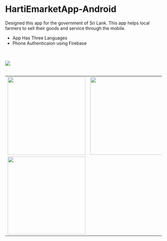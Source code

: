 # HartiEmarketApp-Android
Designed this app for the government of Sri Lank. This app helps local farmers to sell their goods and service through the mobile. 

- App Has Three Languages
- Phone Authenticaion using Firebase

</br> </br> 
<img src="https://user-images.githubusercontent.com/87483405/138681101-77a42f01-464b-4307-9056-01a0f1ee81b4.jpg"/>
</br> </br> 
<table> 
   <tr>
     <td><img width="250px" src="https://user-images.githubusercontent.com/87483405/138681231-c1cd40c8-c12c-4abc-9730-8d3c3de44674.jpg"/></td> 
     <td><img width="250px" src="https://user-images.githubusercontent.com/87483405/138681229-4ee1fb5b-3e4a-4790-b23a-d83de77567a5.jpg"/></td>
     <td><img width="250px" src="https://user-images.githubusercontent.com/87483405/138681225-5284d005-1071-4431-abe5-5bc20e957aaf.jpg"/></td>
  
  </tr> 
 <tr>
     <td><img width="250px" src="https://user-images.githubusercontent.com/87483405/138681220-6c16c020-ff25-4463-a9d5-486adb6c9c43.jpg"/></td> 
   
  
  </tr>
</table>
